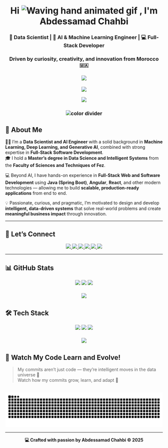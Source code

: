 
<h1 align="center">Hi <img src="https://raw.githubusercontent.com/nixin72/nixin72/master/wave.gif" 
alt="Waving hand animated gif" height="45" width="45"/> , I'm Abdessamad Chahbi</h1>
<h3 align="center">🧠 Data Scientist | 🤖 AI & Machine Learning Engineer | 💻 Full-Stack Developer</h3>
<h3 align="center">Driven by curiosity, creativity, and innovation from Morocco 🇲🇦</h3>

<!-- =============================== -->
<!-- ✨ Divider -->
<h3 align="center">
  <img src="https://raw.githubusercontent.com/andreasbm/readme/master/assets/lines/colored.png">
</h3>

<p align="center">
  <img src="https://readme-typing-svg.herokuapp.com/?lines=AI%20%26%20Machine%20Learning%20Engineer;Data%20Scientist;Full-Stack%20Developer;Spring%20Boot%20%7C%20Angular%20%7C%20React;Deep%20Learning%20%7C%20NLP%20%7C%20Computer%20Vision;Building%20Intelligent%20%26%20Scalable%20Systems!&font=Pacifico&center=true&width=750&height=60&color=58A6FF&vCenter=true&size=35" />
</p>

<!-- 👁️ GitHub Profile View Counter -->
<p align="center">
  <img width="150px" src="https://komarev.com/ghpvc/?username=abdessamad-chahbi&style=flat-square&color=58A6FF" />
</p>



<!-- ✨ Divider -->
<h3 align="center">
  <img src="https://raw.githubusercontent.com/andreasbm/readme/master/assets/lines/colored.png" alt="color divider"/>
</h3>

## 🚀 About Me

👨‍💻 I’m a **Data Scientist and AI Engineer** with a solid background in **Machine Learning, Deep Learning, and Generative AI**, combined with strong expertise in **Full-Stack Software Development**.  
🎓 I hold a **Master’s degree in Data Science and Intelligent Systems** from the **Faculty of Sciences and Techniques of Fez**.

💻 Beyond AI, I have hands-on experience in **Full-Stack Web and Software Development** using **Java (Spring Boot)**, **Angular**, **React**, and other modern technologies — allowing me to build **scalable, production-ready applications** from end to end.

💡 Passionate, curious, and pragmatic, I’m motivated to design and develop **intelligent, data-driven systems** that solve real-world problems and create **meaningful business impact** through innovation.

---
## 🔗 Let’s Connect

<p align="center">
    <a href="https://abdessamad-chahbi.github.io/" target="_blank">
    <img src="https://img.shields.io/badge/Portfolio-58A6FF?style=for-the-badge&logo=vercel&logoColor=white" />
  </a>
  <a href="https://www.linkedin.com/in/abdessamad-chahbi/" target="_blank">
    <img src="https://img.shields.io/badge/LinkedIn-0A66C2?style=for-the-badge&logo=linkedin&logoColor=white" />
  </a>
  <a href="mailto:abdessamad.chahbi.2@gmail.com" target="_blank">
    <img src="https://img.shields.io/badge/Gmail-D14836?style=for-the-badge&logo=gmail&logoColor=white" />
  </a>
  <a href="https://github.com/abdessamad-chahbi/" target="_blank">
    <img src="https://img.shields.io/badge/GitHub-181717?style=for-the-badge&logo=github&logoColor=white" />
  </a>
  <a href="https://drive.google.com/drive/folders/1gxElsPnI8eSJZ4tS4mKTq0Vp0iVOyfzX?usp=sharing" target="_blank">
    <img src="https://img.shields.io/badge/Certifications-FFD43B?style=for-the-badge&logo=google-drive&logoColor=black" />
  </a>
  <a href="https://drive.google.com/drive/folders/1nMO2Md7fAFWPhHxt2t4kJisqBIs1RACX" target="_blank">
    <img src="https://img.shields.io/badge/My_Resume-34A853?style=for-the-badge&logo=googledocs&logoColor=white" />
  </a>
</p>

---

###
## 📊 GitHub Stats

<p align="center">
  <img src="https://github-readme-stats.vercel.app/api?username=abdessamad-chahbi&show_icons=true&theme=tokyonight" />
  <img src="https://github-readme-streak-stats.herokuapp.com/?user=abdessamad-chahbi&theme=tokyonight" />
  <img src="https://github-readme-stats.vercel.app/api/top-langs/?username=abdessamad-chahbi&layout=compact&theme=tokyonight" />
</p>

###
<!-- ✨ Divider -->
<h3 align="center">
  <img src="https://raw.githubusercontent.com/andreasbm/readme/master/assets/lines/colored.png">
</h3>

## 🛠️ Tech Stack

<p align="center">
  <!-- 🧠 Data Science & AI -->
  <img src="https://skillicons.dev/icons?i=python,ai,git,github,vscode,tensorflow,sklearn,opencv,npm,pytorch,qt,regex,gitlab,matlab,aiscript" />
  <!-- 💻 Full Stack Development -->
  <img src="https://skillicons.dev/icons?i=html,css,js,jquery,php,laravel,react,nodejs,bootstrap,java,spring,maven,mysql,mongodb,postman" /> <!-- bash,cpp,figma -->
  <!-- 🧠 BI, Big Data & Cloud Computing -->
  <img src="https://skillicons.dev/icons?i=docker,kubernetes,kafka,cloudflare,gcp,aws,azure,sass,visualstudio,ubuntu,linux,yarn,elasticsearch" /> <!-- selenium, grafana -->
</p>

###
<!-- ✨ Divider -->
<h3 align="center">
  <img src="https://raw.githubusercontent.com/andreasbm/readme/master/assets/lines/colored.png">
</h3>

## 🐍 Watch My Code Learn and Evolve!
> My commits aren’t just code — they’re intelligent moves in the data universe 🚀 <br/>
> Watch how my commits grow, learn, and adapt 🧠

<br clear="both">
<img src="https://raw.githubusercontent.com/abdessamad-chahbi/abdessamad-chahbi/output/snake.svg" alt="Snake animation" />

---

<div align="center">
  <b>💻 Crafted with passion by Abdessamad Chahbi © 2025</b> 
</div>


